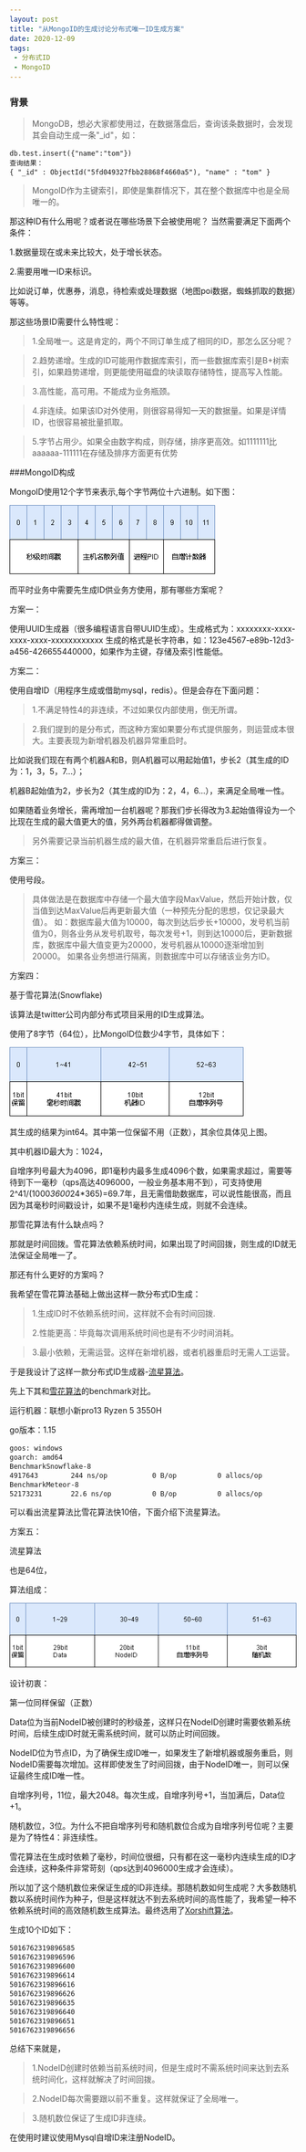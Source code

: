 ```yaml
---
layout: post
title: "从MongoID的生成讨论分布式唯一ID生成方案"
date: 2020-12-09
tags:
 - 分布式ID
 - MongoID
---
```


### 背景

>MongoDB，想必大家都使用过，在数据落盘后，查询该条数据时，会发现其会自动生成一条"_id"，如：
>
	db.test.insert({"name":"tom"})
	查询结果：
	{ "_id" : ObjectId("5fd049327fbb28868f4660a5"), "name" : "tom" }

>MongoID作为主键索引，即使是集群情况下，其在整个数据库中也是全局唯一的。


那这种ID有什么用呢？或者说在哪些场景下会被使用呢？
当然需要满足下面两个条件：

1.数据量现在或未来比较大，处于增长状态。

2.需要用唯一ID来标识。

比如说订单，优惠券，消息，待检索或处理数据（地图poi数据，蜘蛛抓取的数据）等等。

那这些场景ID需要什么特性呢：

>1.全局唯一。这是肯定的，两个不同订单生成了相同的ID，那怎么区分呢？

>2.趋势递增。生成的ID可能用作数据库索引，而一些数据库索引是B+树索引，如果趋势递增，则更能使用磁盘的块读取存储特性，提高写入性能。

>3.高性能，高可用。不能成为业务瓶颈。

>4.非连续。如果该ID对外使用，则很容易得知一天的数据量。如果是详情ID，也很容易被批量抓取。

>5.字节占用少。如果全由数字构成，则存储，排序更高效。如1111111比aaaaaa-111111在存储及排序方面更有优势

###MongoID构成

MongoID使用12个字节来表示,每个字节两位十六进制。如下图：

![](/static/img/2020/mongoid.png)

而平时业务中需要先生成ID供业务方使用，那有哪些方案呢？

方案一：

使用UUID生成器（很多编程语言自带UUID生成）。生成格式为：xxxxxxxx-xxxx-xxxx-xxxx-xxxxxxxxxxxx
生成的格式是长字符串，如：123e4567-e89b-12d3-a456-426655440000，如果作为主键，存储及索引性能低。


方案二：

使用自增ID（用程序生成或借助mysql，redis）。但是会存在下面问题：

>1.不满足特性4的非连续，不过如果仅内部使用，倒无所谓。

>2.我们提到的是分布式，而这种方案如果要分布式提供服务，则运营成本很大。主要表现为新增机器及机器异常重启时。
>
 比如说我们现在有两个机器A和B，则A机器可以用起始值1，步长2（其生成的ID为：1，3，5，7...）；
>
 机器B起始值为2，步长为2（其生成的ID为：2，4，6...），来满足全局唯一性。
>
 如果随着业务增长，需再增加一台机器呢？那我们步长得改为3.起始值得设为一个比现在生成的最大值更大的值，另外两台机器都得做调整。
> 另外需要记录当前机器生成的最大值，在机器异常重启后进行恢复。

方案三：

使用号段。

>具体做法是在数据库中存储一个最大值字段MaxValue，然后开始计数，仅当值到达MaxValue后再更新最大值（一种预先分配的思想，仅记录最大值）。
>如：数据库最大值为10000，每次到达后步长+10000，发号机当前值为0，则各业务从发号机取号，每次发号+1，则到达10000后，更新数据库，数据库中最大值变更为20000，发号机器从10000逐渐增加到20000。
>如果各业务想进行隔离，则数据库中可以存储该业务方ID。

方案四：

基于雪花算法(Snowflake)

该算法是twitter公司内部分布式项目采用的ID生成算法。

使用了8字节（64位），比MongoID位数少4字节，具体如下：

![](/static/img/2020/Snowflake.png)

其生成的结果为int64。其中第一位保留不用（正数），其余位具体见上图。

其中机器ID最大为：1024，

自增序列号最大为4096，即1毫秒内最多生成4096个数，如果需求超过，需要等待到下一毫秒（qps高达4096000，一般业务基本用不到），可支持使用
2^41/(1000*3600*24*365)=69.7年，且无需借助数据库，可以说性能很高，而且因为其毫秒时间戳设计，如果不是1毫秒内连续生成，则就不会连续。

那雪花算法有什么缺点吗？

那就是时间回拨。雪花算法依赖系统时间，如果出现了时间回拨，则生成的ID就无法保证全局唯一了。

那还有什么更好的方案吗？


我希望在雪花算法基础上做出这样一款分布式ID生成：

>1.生成ID时不依赖系统时间，这样就不会有时间回拨.
>
>2.性能更高：毕竟每次调用系统时间也是有不少时间消耗。

>3.最小依赖，无需运营。这样在新增机器，或者机器重启时无需人工运营。

于是我设计了这样一款分布式ID生成器-[流星算法](https://github.com/TheFutureIsOurs/meteor)。

先上下其和[雪花算法](https://github.com/TheFutureIsOurs/learncode/blob/master/snow/snow.go)的benchmark对比。

运行机器：联想小新pro13 Ryzen 5 3550H

go版本：1.15

	goos: windows
	goarch: amd64
	BenchmarkSnowflake-8
	4917643	       244 ns/op	       0 B/op	       0 allocs/op
	BenchmarkMeteor-8
	52173231	   22.6 ns/op	       0 B/op	       0 allocs/op

可以看出流星算法比雪花算法快10倍，下面介绍下流星算法。

方案五：

流星算法

也是64位，

算法组成：

![](/static/img/2020/meteor.png)

设计初衷：

第一位同样保留（正数）

Data位为当前NodeID被创建时的秒级差，这样只在NodeID创建时需要依赖系统时间，后续生成ID时就无需系统时间，就可以防止时间回拨。

NodeID位为节点ID，为了确保生成ID唯一，如果发生了新增机器或服务重启，则NodeID需要每次增加。这样即使发生了时间回拨，由于NodeID唯一，则可以保证最终生成ID唯一性。

自增序列号，11位，最大2048。每次生成，自增序列号+1，当加满后，Data位+1。

随机数位，3位。为什么不把自增序列号和随机数位合成为自增序列号位呢？主要是为了特性4：非连续性。

雪花算法在生成时依赖了毫秒，时间位很细，只有都在这一毫秒内连续生成的ID才会连续，这种条件非常苛刻（qps达到4096000生成才会连续）。

所以加了这个随机数位来保证生成的ID非连续。那随机数如何生成呢？大多数随机数以系统时间作为种子，但是这样就达不到去系统时间的高性能了，我希望一种不依赖系统时间的高效随机数生成算法。最终选用了[Xorshift算法](https://en.wikipedia.org/wiki/Xorshift)。

生成10个ID如下：

	5016762319896585
	5016762319896596
	5016762319896600
	5016762319896614
	5016762319896616
	5016762319896626
	5016762319896635
	5016762319896640
	5016762319896651
	5016762319896656

总结下来就是，
>1.NodeID创建时依赖当前系统时间，但是生成时不需系统时间来达到去系统时间化，这样就解决了时间回拨。

>2.NodeID每次需要跟以前不重复。这样就保证了全局唯一。

>3.随机数位保证了生成ID非连续。

在使用时建议使用Mysql自增ID来注册NodeID。






